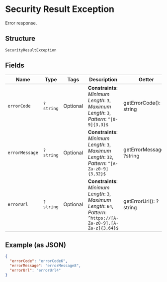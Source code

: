 
# Security Result Exception

Error response.

## Structure

`SecurityResultException`

## Fields

| Name | Type | Tags | Description | Getter | Setter |
|  --- | --- | --- | --- | --- | --- |
| `errorCode` | `?string` | Optional | **Constraints**: *Minimum Length*: `3`, *Maximum Length*: `3`, *Pattern*: `^[0-9]{3,3}$` | getErrorCode(): ?string | setErrorCode(?string errorCode): void |
| `errorMessage` | `?string` | Optional | **Constraints**: *Minimum Length*: `3`, *Maximum Length*: `32`, *Pattern*: `^[A-Za-z0-9]{3,32}$` | getErrorMessage(): ?string | setErrorMessage(?string errorMessage): void |
| `errorUrl` | `?string` | Optional | **Constraints**: *Minimum Length*: `3`, *Maximum Length*: `64`, *Pattern*: `^https://[A-Za-z0-9].[A-Za-z]{3,64}$` | getErrorUrl(): ?string | setErrorUrl(?string errorUrl): void |

## Example (as JSON)

```json
{
  "errorCode": "errorCode6",
  "errorMessage": "errorMessage8",
  "errorUrl": "errorUrl4"
}
```

